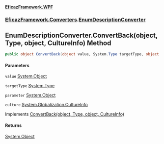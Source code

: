 #### [EficazFramework.WPF](EficazFrameworkWPF.md 'EficazFramework WPF')
### [EficazFramework.Converters](EficazFrameworkWPF.md#EficazFramework.Converters 'EficazFramework.Converters').[EnumDescriptionConverter](EficazFramework.Converters/EnumDescriptionConverter.md 'EficazFramework.Converters.EnumDescriptionConverter')

## EnumDescriptionConverter.ConvertBack(object, Type, object, CultureInfo) Method

```csharp
public object ConvertBack(object value, System.Type targetType, object parameter, System.Globalization.CultureInfo culture);
```
#### Parameters

<a name='EficazFramework.Converters.EnumDescriptionConverter.ConvertBack(object,System.Type,object,System.Globalization.CultureInfo).value'></a>

`value` [System.Object](https://docs.microsoft.com/en-us/dotnet/api/System.Object 'System.Object')

<a name='EficazFramework.Converters.EnumDescriptionConverter.ConvertBack(object,System.Type,object,System.Globalization.CultureInfo).targetType'></a>

`targetType` [System.Type](https://docs.microsoft.com/en-us/dotnet/api/System.Type 'System.Type')

<a name='EficazFramework.Converters.EnumDescriptionConverter.ConvertBack(object,System.Type,object,System.Globalization.CultureInfo).parameter'></a>

`parameter` [System.Object](https://docs.microsoft.com/en-us/dotnet/api/System.Object 'System.Object')

<a name='EficazFramework.Converters.EnumDescriptionConverter.ConvertBack(object,System.Type,object,System.Globalization.CultureInfo).culture'></a>

`culture` [System.Globalization.CultureInfo](https://docs.microsoft.com/en-us/dotnet/api/System.Globalization.CultureInfo 'System.Globalization.CultureInfo')

Implements [ConvertBack(object, Type, object, CultureInfo)](https://docs.microsoft.com/en-us/dotnet/api/System.Windows.Data.IValueConverter.ConvertBack#System_Windows_Data_IValueConverter_ConvertBack_System_Object,System_Type,System_Object,System_Globalization_CultureInfo_ 'System.Windows.Data.IValueConverter.ConvertBack(System.Object,System.Type,System.Object,System.Globalization.CultureInfo)')

#### Returns
[System.Object](https://docs.microsoft.com/en-us/dotnet/api/System.Object 'System.Object')